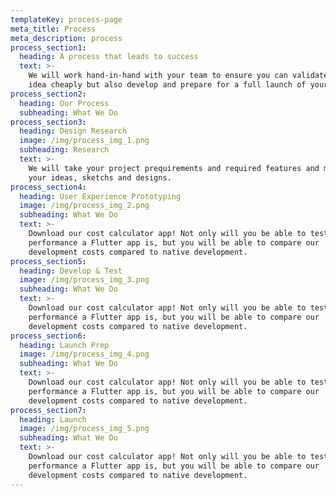 ```yaml
---
templateKey: process-page
meta_title: Process
meta_description: process
process_section1:
  heading: A process that leads to success
  text: >-
    We will work hand-in-hand with your team to ensure you can validate your
    idea cheaply but also develop and prepare for a full launch of your startup.
process_section2:
  heading: Our Process
  subheading: What We Do
process_section3:
  heading: Design Research
  image: /img/process_img_1.png
  subheading: Research
  text: >-
    We will take your project prequirements and required features and map it to
    your ideas, sketchs and designs.
process_section4:
  heading: User Experience Prototyping
  image: /img/process_img_2.png
  subheading: What We Do
  text: >-
    Download our cost calculator app! Not only will you be able to test out
    performance a Flutter app is, but you will be able to compare our
    development costs compared to native development.
process_section5:
  heading: Develop & Test
  image: /img/process_img_3.png
  subheading: What We Do
  text: >-
    Download our cost calculator app! Not only will you be able to test out
    performance a Flutter app is, but you will be able to compare our
    development costs compared to native development.
process_section6:
  heading: Launch Prep
  image: /img/process_img_4.png
  subheading: What We Do
  text: >-
    Download our cost calculator app! Not only will you be able to test out
    performance a Flutter app is, but you will be able to compare our
    development costs compared to native development.
process_section7:
  heading: Launch
  image: /img/process_img_5.png
  subheading: What We Do
  text: >-
    Download our cost calculator app! Not only will you be able to test out
    performance a Flutter app is, but you will be able to compare our
    development costs compared to native development.
---
```



